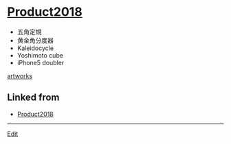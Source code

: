 ---
---
# [Product2018](/Product2018)


* 五角定規
* 黄金角分度器
* Kaleidocycle
* Yoshimoto cube
* iPhone5 doubler



[artworks](/artworks)



## Linked from

* [Product2018](Product2018.md)


----
[Edit](https://github.com/vitroid/vitroid.github.io/edit/master/MD/Product2018.md)
